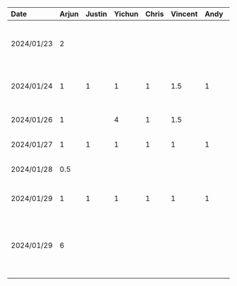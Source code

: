 
| Date     | Arjun | Justin | Yichun | Chris | Vincent | Andy | Task                                                 |
|:---------|:------|:-------|:-------|:------|:--------|:-----|:-----------------------------------------------------|
|2024/01/23| 2     |        |        |       |         |      |  Create proposal template and setup github repo      |
|2024/01/24| 1     |  1     | 1      | 1     | 1.5     | 1    |  Team  meeting to discuss app ideas                  |
|2024/01/26| 1     |        | 4      | 1     | 1.5     |      |  Work on project proposal                            |
|2024/01/27| 1     |  1     | 1      | 1     | 1       | 1    |  Team sync-up                                        |
|2024/01/28| 0.5   |        |        |       |         |      |  Work on project presentation                        |
|2024/01/29| 1     |  1     | 1      | 1     | 1       | 1    |  Project presentation session                        |
|2024/01/29| 6     |        |        |       |         |      |  Setup android project template and boilerplate code |
